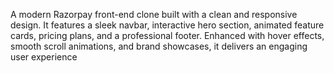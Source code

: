 A modern Razorpay front-end clone built with a clean and responsive design. It features a sleek navbar, interactive hero section, animated feature cards, pricing plans, and a professional footer. Enhanced with hover effects, smooth scroll animations, and brand showcases, it delivers an engaging user experience
